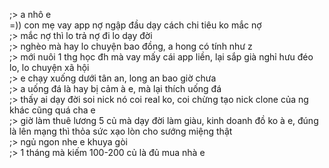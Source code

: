 ;> a nhô e<br>
=)) con mẹ vay app nợ ngập đầu dạy cách chi tiêu ko mắc nợ<br>
;> mắc nợ thì lo trả nợ đi lo dạy đời<br>
;> nghèo mà hay lo chuyện bao đồng, a hong có tính như z<br>
;> mới nuôi 1 thg học đh mà vay mấy cái app liền, lại sắp già nghỉ hưu đéo lo, lo chuyện xã hội<br>
;> e chạy xuống dưới tân an, long an bao giờ chưa<br>
;> a uống đá là hay bị cảm à e, mà lại thích uống đá<br>
;> thấy ai dạy đời soi nick nó coi real ko, coi chừng tạo nick clone của ng khác cũng quá cha e<br>
;> giờ làm thuê lương 5 củ mà dạy đời làm giàu, kinh doanh đồ ko à e, đúng là lên mạng thì thỏa sức xạo lòn cho sướng miệng thật<br>
;> ngủ ngon nhe e khuya gòi<br>
;> 1 tháng mà kiếm 100-200 củ là đủ mua nhà e 
